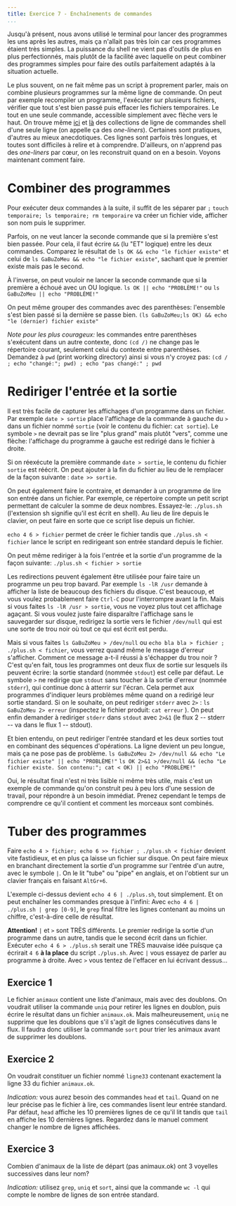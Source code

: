 ```yaml
---
title: Exercice 7 - Enchaînements de commandes
...
```


Jusqu'à présent, nous avons utilisé le terminal pour lancer des
programmes les uns après les autres, mais ça n'allait pas très loin
car ces programmes étaient très simples. La puissance du shell ne
vient pas d'outils de plus en plus perfectionnés, mais plutôt de la
facilité avec laquelle on peut combiner des programmes simples pour
faire des outils parfaitement adaptés à la situation actuelle.

Le plus souvent, on ne fait même pas un script à proprement parler,
mais on combine plusieurs programmes sur la même ligne de commande. On
peut par exemple recompiler un programme, l'exécuter sur plusieurs
fichiers, vérifier que tout s'est bien passé puis effacer les fichiers
temporaires. Le tout en une seule commande, accessible simplement avec
flèche vers le haut. On trouve même
[ici](https://www.commandlinefu.com/) et
[là](http://www.bashoneliners.com/) des collections de ligne de
commandes shell d'une seule ligne (on appelle ça des *one-liners*).
Certaines sont pratiques, d'autres au mieux anecdotiques. Ces lignes
sont parfois très longues, et toutes sont difficiles à relire et à
comprendre. D'ailleurs, on n'apprend pas des *one-liners* par cœur, on
les reconstruit quand on en a besoin. Voyons maintenant comment faire.

# Combiner des programmes

Pour exécuter deux commandes à la suite, il suffit de les séparer par
``;`` ```touch temporaire; ls temporaire; rm temporaire```
va créer un fichier vide, afficher son nom puis le supprimer.

Parfois, on ne veut lancer la seconde commande que si la
première s'est bien passée. Pour cela, il faut écrire ``&&`` (lu "ET"
logique) entre les deux commandes. Comparez le résultat de
```ls OK && echo "le fichier existe"``` et celui de
```ls GaBuZoMeu && echo "le fichier existe"```, sachant
que le premier existe mais pas le second.

À l'inverse, on peut vouloir ne lancer la seconde commande que si la
première a échoué avec un OU logique. ```ls OK || echo "PROBLÈME!"``` ou
```ls GaBuZoMeu || echo "PROBLÈME!"```

On peut même grouper des commandes avec des parenthèses: l'ensemble
s'est bien passé si la dernière se passe bien.
```(ls GaBuZoMeu;ls OK) && echo "le (dernier) fichier existe"```

*Note pour les plus courageux:* les commandes entre parenthèses s'exécutent
dans un autre contexte, donc ```(cd /)``` ne change pas le
répertoire courant, seulement celui du contexte entre parenthèses.
Demandez à ``pwd`` (print working directory) ainsi si vous n'y croyez
pas: ```(cd / ; echo "changé:"; pwd) ; echo "pas changé:" ; pwd```

# Rediriger l'entrée et la sortie

Il est très facile de capturer les affichages d'un programme dans un
fichier. Par exemple ```date > sortie``` place
l'affichage de la commande à gauche du ``>`` dans un fichier nommé
``sortie`` (voir le contenu du fichier:  ```cat sortie```).
Le symbole ``>`` ne devrait pas se lire "plus grand" mais plutôt
"vers", comme une flèche: l'affichage du programme à gauche est
redirigé dans le fichier à droite.

Si on réexécute la première commande ```date > sortie```,
le contenu du fichier ``sortie`` est réécrit. On peut ajouter à la fin
du fichier au lieu de le remplacer de la façon suivante :
```date >> sortie```.


On peut également faire le contraire, et demander à un programme de
lire son entrée dans un fichier. Par exemple, ce répertoire compte un
petit script permettant de calculer la somme de deux nombres.
Essayez-le: ```./plus.sh``` (l'extension sh signifie qu'il
est écrit en shell). Au lieu de lire depuis le clavier, on peut faire
en sorte que ce script lise depuis un fichier.

```echo 4 6 > fichier``` permet de créer le fichier tandis
que ```./plus.sh < fichier``` lance le script en redirigeant
son entrée standard depuis le fichier.

On peut même rediriger à la fois l'entrée et la sortie d'un programme
de la façon suivante: ```./plus.sh < fichier > sortie```

Les redirections peuvent également être utilisée pour faire taire un
programme un peu trop bavard. Par exemple ```ls -lR /usr```
demande à afficher la liste de beaucoup des fichiers du disque.
C'est beaucoup, et vous voulez probablement faire ``Ctrl-C`` pour
l'interrompre avant la fin. Mais si vous faites
```ls -lR /usr > sortie```, vous ne voyez plus tout cet
affichage agaçant. Si vous voulez juste faire disparaître l'affichage
sans le sauvegarder sur disque, redirigez la sortie vers le fichier
``/dev/null`` qui est une sorte de trou noir où tout ce qui est écrit
est perdu.

Mais si vous faites ```ls GaBuZoMeu > /dev/null``` ou
```echo bla bla > fichier ; ./plus.sh < fichier```, vous
verrez quand même le message d'erreur s'afficher. Comment ce message
a-t-il réussi à s'échapper du trou noir ? C'est qu'en fait, tous les
programmes ont deux flux de sortie sur lesquels ils peuvent écrire: la
sortie standard (nommée ``stdout``) est celle par défaut. Le symbole
``>`` ne redirige que ``stdout`` sans toucher à la sortie d'erreur
(nommée ``stderr``), qui continue donc à atterrir sur l'écran.
Cela permet aux programmes d'indiquer leurs problèmes même quand on a
redirigé leur sortie standard. Si on le souhaite, on peut rediriger
``stderr`` avec ``2>`` : ```ls GaBuZoMeu 2> erreur```
(inspectez  le fichier produit: ```cat erreur``` ). On peut
enfin demander à rediriger ``stderr`` dans ``stdout`` avec ``2>&1`` (le
flux 2 -- stderr -- va dans le flux 1 -- stdout).

Et bien entendu, on peut rediriger l'entrée standard et les deux
sorties tout en combinant des séquences d'opérations. La ligne devient
un peu longue, mais ça ne pose pas de problème.
```ls GaBuZoMeu 2> /dev/null && echo "Le fichier existe" || echo "PROBLÈME!"```
```ls OK 2>&1 >/dev/null && (echo "Le fichier existe. Son contenu:"; cat < OK) || echo "PROBLÈME!"```

Oui, le résultat final n'est ni très lisible ni même très utile, mais
c'est un exemple de commande qu'on construit peu à peu lors d'une
session de travail, pour répondre à un besoin immédiat. Prenez
cependant le temps de comprendre ce qu'il contient et comment les
morceaux sont combinés.

# Tuber des programmes

Faire ```echo 4 > fichier; echo 6 >> fichier ; ./plus.sh < fichier``` devient
vite fastidieux, et en plus ça laisse un fichier sur disque. On peut
faire mieux en branchant directement la sortie d'un programme sur
l'entrée d'un autre, avec le symbole ``|``. On le lit "tube" ou "pipe"
en anglais, et on l'obtient sur un clavier français en faisant
``AltGr+6``.

L'exemple ci-dessus devient ```echo 4 6 | ./plus.sh```, tout
simplement. Et on peut enchaîner les commandes presque à l'infini:
Avec ```echo 4 6 | ./plus.sh | grep [0-9]```, le ``grep``
final filtre les lignes contenant au moins un chiffre, c'est-à-dire
celle de résultat.

**Attention!** ``|`` et ``>`` sont TRÈS différents. Le premier
redirige la sortie d'un programme dans un autre, tandis que le second
écrit dans un fichier. Exécuter ``echo 4 6 > ./plus.sh`` serait une
TRÈS mauvaise idée puisque ça écrirait ``4 6`` **à la place** du
script ``./plus.sh``. Avec ``|`` vous essayez de parler au programme à
droite. Avec ``>`` vous tentez de l'effacer en lui écrivant dessus...

## Exercice 1

Le fichier ``animaux`` contient une liste d'animaux, mais avec des
doublons. On voudrait utiliser la commande ``uniq`` pour retirer les
lignes en doublon, puis écrire le résultat dans un fichier
``animaux.ok``. Mais malheureusement, ``uniq`` ne supprime que les
doublons que s'il s'agit de lignes consécutives dans le flux. Il
faudra donc utiliser la commande ``sort`` pour trier les animaux avant
de supprimer les doublons.

## Exercice 2

On voudrait constituer un fichier nommé ``ligne33`` contenant exactement
la ligne 33 du fichier ``animaux.ok``.

*Indication:* vous aurez besoin des commandes ``head`` et ``tail``.
Quand on ne leur précise pas le fichier à lire, ces commandes lisent
leur entrée standard. Par défaut, ``head`` affiche les 10 premières
lignes de ce qu'il lit tandis que ``tail`` en affiche les 10 dernières
lignes. Regardez dans le manuel comment changer le nombre de lignes
affichées.

## Exercice 3

Combien d'animaux de la liste de départ (pas animaux.ok) ont 3 voyelles successives dans leur nom?


*Indication:* utilisez ``grep``, ``uniq`` et ``sort``, ainsi que la
commande ``wc -l`` qui compte le nombre de lignes de son entrée
standard.
